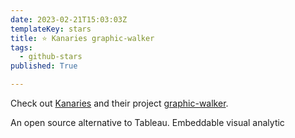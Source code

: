 ```yaml
---
date: 2023-02-21T15:03:03Z
templateKey: stars
title: ⭐ Kanaries graphic-walker
tags:
  - github-stars
published: True

---
```


Check out [Kanaries](https://github.com/Kanaries) and their project [graphic-walker](https://github.com/Kanaries/graphic-walker).

An open source alternative to Tableau. Embeddable visual analytic
